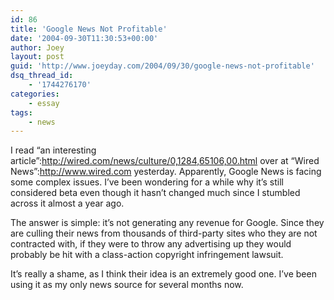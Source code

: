 ```yaml
---
id: 86
title: 'Google News Not Profitable'
date: '2004-09-30T11:30:53+00:00'
author: Joey
layout: post
guid: 'http://www.joeyday.com/2004/09/30/google-news-not-profitable'
dsq_thread_id:
    - '1744276170'
categories:
    - essay
tags:
    - news
---
```


I read “an interesting article”:http://wired.com/news/culture/0,1284,65106,00.html over at “Wired News”:http://www.wired.com yesterday. Apparently, Google News is facing some complex issues. I’ve been wondering for a while why it’s still considered beta even though it hasn’t changed much since I stumbled across it almost a year ago.

The answer is simple: it’s not generating any revenue for Google. Since they are culling their news from thousands of third-party sites who they are not contracted with, if they were to throw any advertising up they would probably be hit with a class-action copyright infringement lawsuit.

It’s really a shame, as I think their idea is an extremely good one. I’ve been using it as my only news source for several months now.